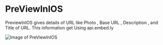 # PreViewInIOS
PreviewInIOS gives details of URL like Photo , Base URL , Description , and Title of URL. This information get Using api.embed.ly  

![Image of PreViewInIOS](http://i.imgur.com/pqwzepY.jpg)
